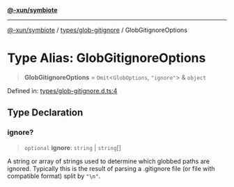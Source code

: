 [**@-xun/symbiote**](../../../README.md)

***

[@-xun/symbiote](../../../README.md) / [types/glob-gitignore](../README.md) / GlobGitignoreOptions

# Type Alias: GlobGitignoreOptions

> **GlobGitignoreOptions** = `Omit`\<`GlobOptions`, `"ignore"`\> & `object`

Defined in: [types/glob-gitignore.d.ts:4](https://github.com/Xunnamius/symbiote/blob/421daaf5e320e2f5d7cb32f23e410fefd48b6891/types/glob-gitignore.d.ts#L4)

## Type Declaration

### ignore?

> `optional` **ignore**: `string` \| `string`[]

A string or array of strings used to determine which globbed paths are
ignored. Typically this is the result of parsing a .gitignore file (or file
with compatible format) split by `"\n"`.
